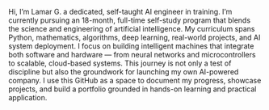 Hi, I’m Lamar G. a dedicated, self-taught AI engineer in training. I’m currently pursuing an 18-month, full-time self-study program that blends the science and engineering of artificial intelligence. My curriculum spans Python, mathematics, algorithms, deep learning, real-world projects, and AI system deployment. I focus on building intelligent machines that integrate both software and hardware — from neural networks and microcontrollers to scalable, cloud-based systems. This journey is not only a test of discipline but also the groundwork for launching my own AI-powered company. I use this GitHub as a space to document my progress, showcase projects, and build a portfolio grounded in hands-on learning and practical application.

